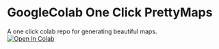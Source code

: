 # GoogleColab One Click PrettyMaps
A one click colab repo for generating beautiful maps. <br>
[![Open In Colab](https://colab.research.google.com/assets/colab-badge.svg)](https://colab.research.google.com/drive/1-8JKzJYV3dAw5Z7d7L6-JnVcYCcscczE#scrollTo=ZHRrxBG6iJUh)

